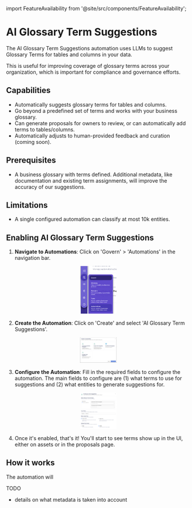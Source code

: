 import FeatureAvailability from '@site/src/components/FeatureAvailability';

# AI Glossary Term Suggestions

<FeatureAvailability saasOnly />

The AI Glossary Term Suggestions automation uses LLMs to suggest Glossary Terms for tables and columns in your data.

This is useful for improving coverage of glossary terms across your organization, which is important for compliance and governance efforts.

## Capabilities

- Automatically suggests glossary terms for tables and columns.
- Go beyond a predefined set of terms and works with your business glossary.
- Can generate proposals for owners to review, or can automatically add terms to tables/columns.
- Automatically adjusts to human-provided feedback and curation (coming soon).

## Prerequisites

- A business glossary with terms defined. Additional metadata, like documentation and existing term assignments, will improve the accuracy of our suggestions.

## Limitations

- A single configured automation can classify at most 10k entities.

## Enabling AI Glossary Term Suggestions

1. **Navigate to Automations**: Click on 'Govern' > 'Automations' in the navigation bar.

  <p align="center">
    <img width="20%"  src="https://raw.githubusercontent.com/datahub-project/static-assets/main/imgs/automation/saas/automations-nav-link.png"/>
  </p>

2. **Create the Automation**: Click on 'Create' and select 'AI Glossary Term Suggestions'.

  <p align="center">
    <img width="20%"  src="https://raw.githubusercontent.com/datahub-project/static-assets/main/imgs/automation/saas/ai-term-suggestion/automation-type.png"/>
  </p>

3. **Configure the Automation**: Fill in the required fields to configure the automation.
   The main fields to configure are (1) what terms to use for suggestions and (2) what entities to generate suggestions for.

  <p align="center">
    <img width="20%"  src="https://raw.githubusercontent.com/datahub-project/static-assets/main/imgs/automation/saas/ai-term-suggestion/automation-config.png"/>
  </p>

4. Once it's enabled, that's it! You'll start to see terms show up in the UI, either on assets or in the proposals page.

## How it works

The automation will

TODO

- details on what metadata is taken into account
